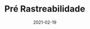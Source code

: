 ---
title: Pré Rastreabilidade
excerpt: Apresenta os artefatos da etapa de pré rastreabilidade
date: 2021-02-19
icon:
  name: icon_search-2
color: orange
sections:
  - /pre-rastreabilidade/intro
---
